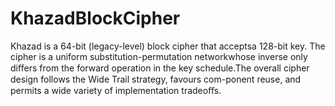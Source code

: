 # KhazadBlockCipher
Khazad is a 64-bit (legacy-level) block cipher that acceptsa 128-bit key. The cipher is a uniform substitution-permutation networkwhose inverse only diﬀers from the forward operation in the key schedule.The overall cipher design follows the Wide Trail strategy, favours com-ponent reuse, and permits a wide variety of implementation tradeoﬀs.
